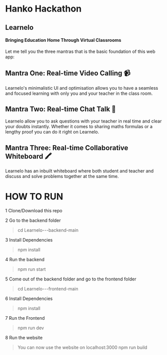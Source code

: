 # Hanko Hackathon

## Learnelo
#### Bringing Education Home Through Virtual Classrooms 

Let me tell you the three mantras that is the basic foundation of this web app:
## Mantra One: Real-time Video Calling 📹
Learnelo's minimalistic UI and optimisation allows you to have a seamless and focused learning with only you and your teacher in the class room.

## Mantra Two: Real-time Chat Talk 💬
Learnelo allow you to ask questions with your teacher in real time and clear your doubts instantly.
Whether it comes to sharing maths formulas or a lengthy proof you can do it right on Learnelo.

## Mantra Three: Real-time Collaborative Whiteboard 🖍️
Learnelo has an inbuilt whiteboard where both student and teacher and discuss and solve problems together at the same time.


# HOW TO RUN
1 Clone/Download this repo

2 Go to the backend folder
> cd Learnelo---backend-main

3 Install Dependencies
> npm install

4 Run the backend
> npm run start

5 Come out of the backend folder and go to the frontend folder
> cd Learnelo---frontend-main

6 Install Dependencies
> npm install

7 Run the Frontend
>npm run dev

8 Run the website
>You can now use the website on localhost:3000
> npm run build
